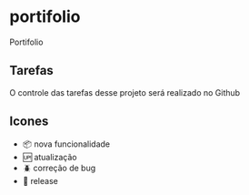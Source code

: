 # portifolio

Portifolio 

## Tarefas

O controle das tarefas desse projeto será realizado no Github 

## Icones

- :package: nova funcionalidade
- :up: atualização
- :beetle: correção de bug
- :checkered_flag: release
